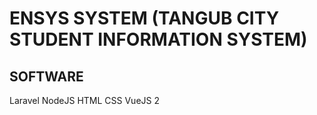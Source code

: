 # ENSYS SYSTEM (TANGUB CITY STUDENT INFORMATION SYSTEM)

## SOFTWARE
  Laravel
  NodeJS
  HTML
  CSS
  VueJS 2
